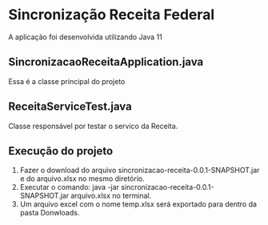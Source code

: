 # Sincronização Receita Federal

A aplicação foi desenvolvida utilizando Java 11

## SincronizacaoReceitaApplication.java

Essa é a classe principal do projeto

## ReceitaServiceTest.java

Classe responsável por testar o servico da Receita.

## Execução do projeto

1. Fazer o download do arquivo sincronizacao-receita-0.0.1-SNAPSHOT.jar e do arquivo.xlsx no mesmo diretório.
2. Executar o comando:  java -jar sincronizacao-receita-0.0.1-SNAPSHOT.jar arquivo.xlsx no terminal.
3. Um arquivo excel com o nome temp.xlsx será exportado para dentro da pasta Donwloads.



